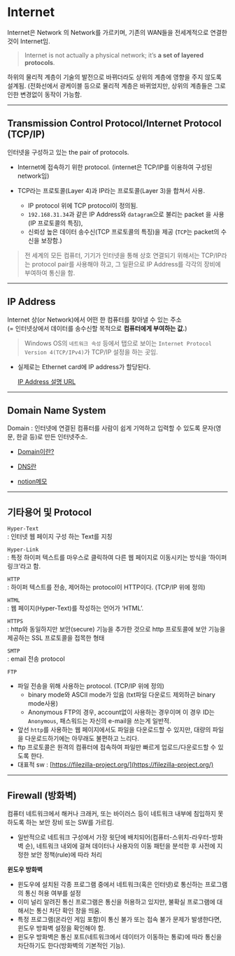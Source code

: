 # Internet

Internet은 Network 의 Network를 가르키며, 기존의 WAN들을 전세계적으로 연결한 것이 Internet임.

> Internet is not actually a physical network; it’s **a set of layered protocols**.

하위의 물리적 계층이 기술의 발전으로 바뀌더라도 상위의 계층에 영향을 주지 않도록 설계됨. (전화선에서 광케이블 등으로 물리적 계층은 바뀌었지만, 상위의 계층들은 그로 인한 변경없이 동작이 가능함.

---

## Transmission Control Protocol/Internet Protocol (TCP/IP)

인터넷을 구성하고 있는 the pair of protocols.

* Internet에 접속하기 위한 protocol. (internet은 TCP/IP를 이용하여 구성된 network임)
* TCP라는 프로토콜(Layer 4)과 IP라는 프로토콜(Layer 3)을 합쳐서 사용. 

  - IP protocol 위에 TCP protocol이 정의됨.
  - `192.168.31.34`과 같은 IP Address와 `datagram`으로 불리는 packet 을 사용 (IP 프로토콜의 특징), 
  - 신뢰성 높은 데이터 송수신(TCP 프로토콜의 특징)을 제공 (`TCP`는 packet의 수신을 보장함.)

> 전 세계의 모든 컴퓨터, 기기가 인터넷을 통해 상호 연결되기 위해서는 TCP/IP라는 protocol pair를 사용해야 하고, 그 일환으로 IP Address를 각각의 장비에 부여하여 통신을 함.  

---

## IP Address

Internet 상(or Network)에서 어떤 한 컴퓨터를 찾아낼 수 있는 주소  
(= 인터넷상에서 데이터를 송수신할 목적으로 **컴퓨터에게 부여하는 값.**)

> Windows OS의 `네트워크 속성` 등에서 탭으로 보이는 `Internet Protocol Version 4(TCP/IPv4)`가 TCP/IP 설정을 하는 곳임.

* 실제로는 Ethernet card에 IP address가 할당된다.


  [IP Address 설명 URL](https://dsaint31.tistory.com/entry/CE-Internet-Protocol-Address)

---

## Domain Name System

Domain : 인터넷에 연결된 컴퓨터를 사람이 쉽게 기억하고 입력할 수 있도록 문자(영문, 한글 등)로 만든 인터넷주소.

* [Domain이란?](https://xn--3e0bx5euxnjje69i70af08bea817g.xn--3e0b707e/jsp/resources/domainInfo/domainInfo.jsp)

* [DNS란](https://dsaint31.tistory.com/entry/CE-Domain-Name-System)

* [notion메모](https://www.notion.so/mmmil/Domain-Name-System-727bf668104a4dfaade9830fa743a96d)

---

## 기타용어 및 Protocol

`Hyper-Text`  
: 인터넷 웹 페이지 구성 하는 Text를 지칭

`Hyper-Link`  
: 특정 하이퍼 텍스트를 마우스로 클릭하여 다른 웹 페이지로 이동시키는 방식을 ‘하이퍼링크’라고 함.

`HTTP`  
: 하이퍼 텍스트를 전송, 제어하는 protocol이 HTTP이다. (TCP/IP 위에 정의) 

`HTML`  
: 웹 페이지(Hyper-Text)를 작성하는 언어가 ‘HTML’. 

`HTTPS`  
: http와 동일하지만 보안(secure) 기능을 추가한 것으로 http 프로토콜에 보안 기능을 제공하는 SSL 프로토콜을 접목한 형태

`SMTP`  
: email 전송 protocol

`FTP`

* 파일 전송을 위해 사용하는 protocol. (TCP/IP 위에 정의)
  - binary mode와 ASCII mode가 있음 (txt파일 다운로드 제외하곤 binary mode사용)
  - Anonymous FTP의 경우, account없이 사용하는 경우이며 이 경우 ID는 `Anonymous`, 패스워드는 자신의 e-mail을 쓰는게 일반적.
* 앞선 `http`를 사용하는 웹 페이지에서도 파일을 다운로드할 수 있지만, 대량의 파일을 다운로드하기에는 아무래도 불편하고 느리다. 
* ftp 프로토콜은 원격의 컴퓨터에 접속하여 파일만 빠르게 업로드/다운로드할 수 있도록 한다.
* 대표적 sw : [https://filezilla-project.org/](https://filezilla-project.org/)

---

## Firewall (방화벽)

컴퓨터 네트워크에서 해커나 크래커, 또는 바이러스 등이 네트워크 내부에 침입하지 못하도록 하는 보안 장비 또는 SW를 가르킴.

* 일반적으로 네트워크 구성에서 가장 윗단에 배치되어(컴퓨터-스위치-라우터-방화벽 순), 네트워크 내외에 걸쳐 데이터나 사용자의 이동 패턴을 분석한 후 사전에 지정한 보안 정책(rule)에 따라 처리

**윈도우 방화벽**

  - 윈도우에 설치된 각종 프로그램 중에서 네트워크(혹은 인터넷)로 통신하는 프로그램의 통신 허용 여부를 설정
  - 이미 널리 알려진 통신 프로그램은 통신을 허용하고 있지만, 불확실 프로그램에 대해서는 통신 차단 확인 창을 띄움.
  - 특정 프로그램(온라인 게임 포함)이 통신 불가 또는 접속 불가 문제가 발생한다면, 윈도우 방화벽 설정을 확인해야 함. 
  - 윈도우 방화벽은 통신 포트(네트워크에서 데이터가 이동하는 통로)에 따라 통신을 차단하기도 한다(방화벽의 기본적인 기능). 


